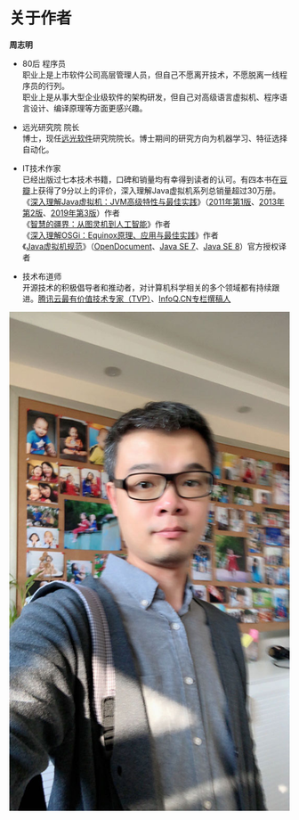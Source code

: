 # 关于作者

**周志明**

- 80后 程序员<br/>
  职业上是上市软件公司高层管理人员，但自己不愿离开技术，不愿脱离一线程序员的行列。<br/>
  职业上是从事大型企业级软件的架构研发，但自己对高级语言虚拟机、程序语言设计、编译原理等方面更感兴趣。

- 远光研究院 院长<br/>
  博士，现任[远光软件](http://www.ygsoft.com/)研究院院长。博士期间的研究方向为机器学习、特征选择自动化。

- IT技术作家<br/>
  已经出版过七本技术书籍，口碑和销量均有幸得到读者的认可。有四本书在[豆瓣](https://www.douban.com/)上获得了9分以上的评价，深入理解Java虚拟机系列总销量超过30万册。<br/>
  《[深入理解Java虚拟机：JVM高级特性与最佳实践](https://book.douban.com/subject/34907497/)》（[2011年第1版](https://book.douban.com/subject/6522893/)、[2013年第2版](https://book.douban.com/subject/24722612/)、[2019年第3版](https://book.douban.com/subject/34907497/)）作者<br/>
  《[智慧的疆界：从图灵机到人工智能](https://book.douban.com/subject/30379536/)》作者<br/>
  《[深入理解OSGi：Equinox原理、应用与最佳实践](https://book.douban.com/subject/21324330/)》作者<br/>
  《[Java虚拟机规范](https://book.douban.com/subject/25792515/)》（[OpenDocument](https://www.iteye.com/topic/1117824)、[Java SE 7](https://book.douban.com/subject/25792515/)、[Java SE 8](https://book.douban.com/subject/26418340/)）官方授权译者

- 技术布道师<br/>
  开源技术的积极倡导者和推动者，对计算机科学相关的多个领域都有持续跟进。[腾讯云最有价值技术专家（TVP）](https://cloud.tencent.com/tvp/132)、[InfoQ.CN专栏撰稿人](https://www.infoq.cn/profile/1278833/publish?menu=)

<center>
<img src="./images/icyfenix.jpg"></img>
</center>